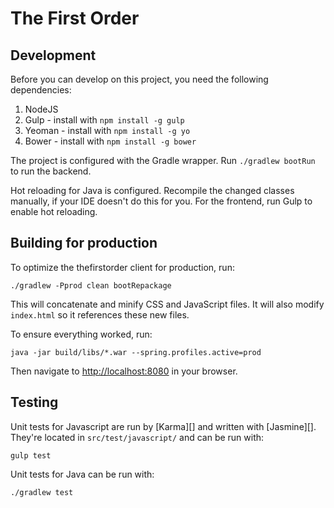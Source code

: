 # The First Order

## Development
Before you can develop on this project, you need the following dependencies:

1. NodeJS
2. Gulp - install with `npm install -g gulp`
3. Yeoman - install with `npm install -g yo`
4. Bower - install with `npm install -g bower`

The project is configured with the Gradle wrapper. Run `./gradlew bootRun` to run the backend.

Hot reloading for Java is configured. Recompile the changed classes manually, if your IDE doesn't do this for you.
For the frontend, run Gulp to enable hot reloading.

## Building for production

To optimize the thefirstorder client for production, run:

    ./gradlew -Pprod clean bootRepackage

This will concatenate and minify CSS and JavaScript files. It will also modify `index.html` so it references
these new files.

To ensure everything worked, run:

    java -jar build/libs/*.war --spring.profiles.active=prod

Then navigate to [http://localhost:8080](http://localhost:8080) in your browser.

## Testing

Unit tests for Javascript are run by [Karma][] and written with [Jasmine][]. They're located in `src/test/javascript/` and can be run with:

    gulp test

Unit tests for Java can be run with:

    ./gradlew test

